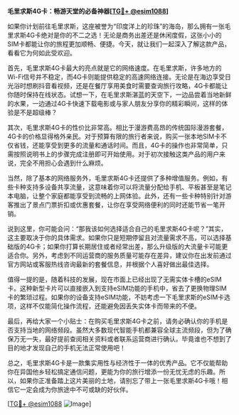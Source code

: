 **毛里求斯4G卡：畅游天堂的必备神器[[TG💪+ @esim1088](https://t.me/s/esim1088)]**

如果你计划前往毛里求斯，这座被誉为“印度洋上的珍珠”的海岛，那么拥有一张毛里求斯4G卡绝对是你的不二之选！无论是商务出差还是休闲度假，这张小小的SIM卡都能让你的旅程更加顺畅、便捷。今天，就让我们一起深入了解这款产品，看看它为何如此受欢迎。

首先，毛里求斯4G卡最大的亮点就是它的网络速度。在毛里求斯，许多地方的Wi-Fi信号并不稳定，而4G卡则能提供稳定的高速网络连接。无论是在海边享受日光浴时想刷抖音看视频，还是在餐厅享用美食时需要查询旅行攻略，4G卡都能让你随时保持在线状态。试想一下，在毛里求斯湛蓝的天空下，一边品尝着当地新鲜的水果，一边通过4G卡快速下载电影或与家人朋友分享你的精彩瞬间，这样的体验是不是超级棒？

其次，毛里求斯4G卡的性价比非常高。相比于漫游费高昂的传统国际漫游套餐，4G卡的价格显得格外亲民。对于预算有限的旅行者来说，购买一张本地SIM卡不仅省钱，还能享受到更多的流量和通话时间。而且，4G卡的操作也非常简单，只需按照说明书上的步骤完成注册即可开始使用。对于初次接触这类产品的用户来说，完全不用担心会遇到什么麻烦。

当然，除了基本的网络服务外，毛里求斯4G卡还提供了多种增值服务。例如，有些卡种支持多设备共享流量，这意味着你可以将流量分配给手机、平板甚至是笔记本电脑，让整个家庭都能享受到流畅的上网体验。此外，还有一些卡种特别针对游客推出了景点门票折扣或优惠套餐，让你在享受网络便利的同时还能节省一笔开销。

说到这里，你可能会问：“那我该如何选择适合自己的毛里求斯4G卡呢？”其实，这主要取决于你的具体需求。如果你只是短期停留且对流量需求不高，可以选择基础版的4G卡；如果你打算长期居住或者经常出差，那么升级版的大流量卡可能更适合你。另外，考虑到不同运营商的服务质量可能存在差异，建议你在出发前通过官方网站或客服热线咨询最新的套餐信息，并根据个人喜好做出最佳选择。

值得一提的是，随着科技的发展，现在市面上已经出现了无需实体卡槽的eSIM卡。这种新型卡片可以直接嵌入到支持eSIM功能的手机中，省去了更换物理SIM卡的繁琐过程。如果你的设备支持eSIM功能，不妨考虑一下毛里求斯的eSIM卡选项，这样不仅能简化操作流程，还能避免因丢失实体卡而带来的不便。

最后，再给大家一个小贴士：在购买毛里求斯4G卡之前，请务必确认你的手机是否支持当地的网络频段。虽然大多数现代智能手机都兼容全球主流频段，但为了确保万无一失，最好提前查阅相关资料或者联系运营商进行确认。毕竟谁也不想到了目的地才发现自己的手机无法正常使用吧！

总之，毛里求斯4G卡是一款集实用性与经济性于一体的优秀产品。它不仅能帮助你在异国他乡轻松搞定通信问题，更能为你的旅行增添一份无忧无虑的乐趣。所以，如果你正准备踏上这片美丽的土地，请别忘了带上一张毛里求斯4G卡哦！相信它一定会成为你旅途中不可或缺的好伙伴。

[[TG💪+ @esim1088](https://t.me/s/esim1088) ![Image](https://i.postimg.cc/4NQfJmqS/Snipaste-2025-05-13-00-14-12.png)]